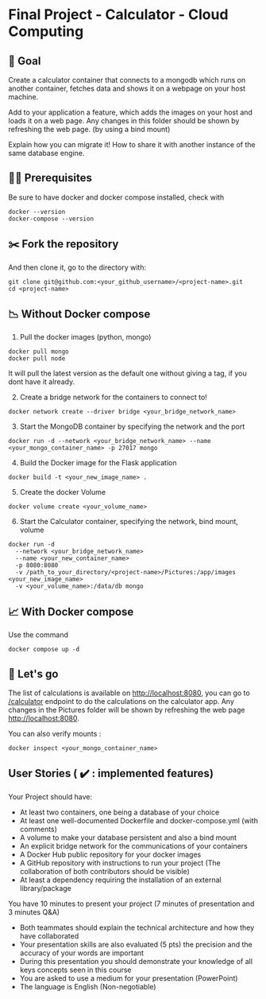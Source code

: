 # Final Project - Calculator - Cloud Computing  
## :star2: Goal
Create a calculator container that connects to a mongodb which runs on another container, fetches data and shows it on a webpage on your host machine.

Add to your application a feature, which adds the images on your host and loads it on a web page. Any changes in this folder should be shown by refreshing the web page. (by using a bind mount) 

Explain how you can migrate it! How to share it with another instance of the same database engine.

## :construction_worker_woman: Prerequisites
Be sure to have docker and docker compose installed, check with
```
docker --version
docker-compose --version
```

## :scissors: Fork the repository
And then clone it, go to the directory with:
```
git clone git@github.com:<your_github_username>/<project-name>.git
cd <project-name>
```

## :chart_with_downwards_trend: Without Docker compose
1. Pull the docker images (python, mongo)
```
docker pull mongo
docker pull node
```
It will pull the latest version as the default one without giving a tag, if you dont have it already.

2. Create a bridge network for the containers to connect to!
```
docker network create --driver bridge <your_bridge_network_name>
```

3. Start the MongoDB container by specifying the network and the port
```
docker run -d --network <your_bridge_network_name> --name <your_mongo_container_name> -p 27017 mongo
```

4. Build the Docker image for the Flask application
```
docker build -t <your_new_image_name> .
```

5. Create the docker Volume
```
docker volume create <your_volume_name>
```

6. Start the Calculator container, specifying the network, bind mount, volume
```
docker run -d 
  --network <your_bridge_network_name> 
  --name <your_new_container_name> 
  -p 8080:8080 
  -v /path_to_your_directory/<project-name>/Pictures:/app/images <your_new_image_name> 
  -v <your_volume_name>:/data/db mongo 
```

## :chart_with_upwards_trend: With Docker compose
Use the command
```
docker compose up -d
```
## :rocket: Let's go
The list of calculations is available on [http://localhost:8080](http://localhost:8080), you can go to [/calculator](http://localhost:8080/text) endpoint to do the calculations on the calculator app. Any changes in the Pictures folder will be shown by refreshing the web page [http://localhost:8080](http://localhost:8080).

You can also verify mounts : 
```
docker inspect <your_mongo_container_name>
```
## User Stories ( :heavy_check_mark: : implemented features)
Your Project should have:
- At least two containers, one being a database of your choice
- At least one well-documented Dockerfile and docker-compose.yml (with comments)
- A volume to make your database persistent and also a bind mount
- An explicit bridge network for the communications of your containers
- A Docker Hub public repository for your docker images
- A GitHub repository with instructions to run your project (The collaboration of
both contributors should be visible)
- At least a dependency requiring the installation of an external library/package

You have 10 minutes to present your project (7 minutes of presentation and 3 minutes
Q&A)
- Both teammates should explain the technical architecture and how they have collaborated
- Your presentation skills are also evaluated (5 pts) the precision and the accuracy
of your words are important
- During this presentation you should demonstrate your knowledge of all keys
concepts seen in this course
- You are asked to use a medium for your presentation (PowerPoint)
- The language is English (Non-negotiable)

